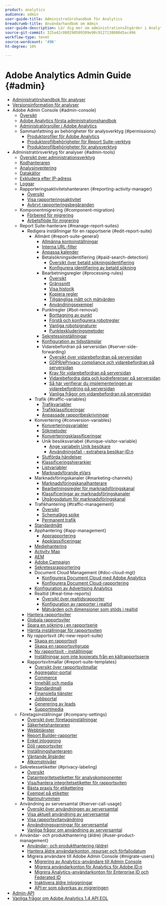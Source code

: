 ```yaml
---
product: analytics
audience: admin
user-guide-title: Administratörshandbok för Analytics
breadcrumb-title: Användarhandbok om Admin
user-guide-description: Lär dig mer om administrationsåtgärder i Analytics, som att hantera användare och produkter i Experience Cloud Admin Console, konfigurera rapportsviter med mera.
source-git-commit: 325a42c080290509309e90c9127138800d5ac496
workflow-type: tm+mt
source-wordcount: '496'
ht-degree: 10%

---
```



# Adobe Analytics Admin Guide {#admin}

+ [Administratörshandbok för analyser](home.md)
+ [Versionsinformation för analyser](https://experienceleague.adobe.com/sv/docs/analytics/release-notes/latest)
+ Adobe Admin Console {#admin-console}
   + [Översikt](admin-console/home.md)
   + [Adobe Analytics första administrationshandbok](admin-console/first-admin-guide.md)
   + [Administratörsroller i Adobe Analytics](admin-console/admin-roles-in-analytics.md)
   + Sammanfattning av behörigheter för analysverktyg {#permissions}
      + [Produktprofiler för Adobe Analytics](admin-console/permissions/product-profile.md)
      + [Produktprofilbehörigheter för Report Suite-verktyg](admin-console/permissions/report-suite-tools.md)
      + [Produktprofilbehörigheter för analysverktyg](admin-console/permissions/analytics-tools.md)
+ Administratörsverktyg för analyser {#admin-tools}
   + [Översikt över administrationsverktyg](tools/c-admin-tools.md)
   + [Kodhanteraren](tools/code-manager-admin.md)
   + [Analysinventering](tools/analytics-inventory.md)
   + [Datakällor](tools/data-sources.md)
   + [Exkludera efter IP-adress](tools/exclude-ip.md)
   + [Loggar](tools/logs.md)
   + Rapporteringsaktivitetshanteraren {#reporting-activity-manager}
      + [Översikt](tools/reporting-activity-manager/reporting-activity-overview.md)
      + [Visa rapporteringsaktivitet](tools//reporting-activity-manager/reporting-activity.md)
      + [Avbryt rapporteringsbegäranden](tools/reporting-activity-manager/reporting-activity-cancel-requests.md)
   + Komponentmigrering {#component-migration}
      + [Förbered för migrering](tools/component-migration/prepare-component-migration.md)
      + [Arbetsflöde för migrering](tools/component-migration/component-migration.md)
   + Report Suite-hanterare {#manage-report-suites}
      + Redigera inställningar för en rapportserie {#edit-report-suite}
         + Allmänt {#report-suite-general}
            + [Allmänna kontoinställningar](tools/manage-rs/edit-settings/general/general-acct-settings-admin.md)
            + [Interna URL-filter](tools/manage-rs/edit-settings/general/internal-url-filter-admin.md)
            + [Anpassa kalender](tools/manage-rs/edit-settings/general/custom-calendar.md)
            + Betalsökningsidentifiering {#paid-search-detection}
               + [Översikt över betald sökningsidentifiering](tools/manage-rs/edit-settings/general/paid-search-detection/paid-search-detection.md)
               + [Konfigurera identifiering av betald sökning](tools/manage-rs/edit-settings/general/paid-search-detection/t-paid-search-detection.md)
            + Bearbetningsregler {#processing-rules}
               + [Översikt](tools/manage-rs/edit-settings/general/processing-rules/pr-overview.md)
               + [Gränssnitt](tools/manage-rs/edit-settings/general/processing-rules/pr-interface.md)
               + [Visa historik](tools/manage-rs/edit-settings/general/processing-rules/pr-view-history.md)
               + [Kopiera regler](tools/manage-rs/edit-settings/general/processing-rules/pr-copy.md)
               + [Tillgängliga mått och mätvärden](tools/manage-rs/edit-settings/general/processing-rules/pr-variables.md)
               + [Användningsexempel](tools/manage-rs/edit-settings/general/processing-rules/pr-use-cases.md)
            + Punktregler {#bot-removal}
               + [Borttagning av punkt](tools/manage-rs/edit-settings/general/bot-removal/bot-removal.md)
               + [Förstå och konfigurera robotregler](tools/manage-rs/edit-settings/general/bot-removal/bot-rules.md)
               + [Vanliga robotsignaturer](tools/manage-rs/edit-settings/general/bot-removal/bot-signatures.md)
               + [Punktexkluderingsmetoder](tools/manage-rs/edit-settings/general/bot-removal/bot-exclusion-methods.md)
            + [Sekretessinställningar](tools/manage-rs/edit-settings/general/privacy-settings.md)
            + [Konfiguration av tidsstämplar](tools/manage-rs/edit-settings/general/timestamp-optional.md)
            + Vidarebefordran på serversidan {#server-side-forwarding}
               + [Översikt över vidarebefordran på serversidan](tools/manage-rs/edit-settings/general/c-server-side-forwarding/ssf.md)
               + [GDPR/ePrivacy compliance och vidarebefordran på serversidan](tools/manage-rs/edit-settings/general/c-server-side-forwarding/ssf-gdpr.md)
               + [Krav för vidarebefordran på serversidan](tools/manage-rs/edit-settings/general/c-server-side-forwarding/ssf-requirements.md)
               + [Vidarebefordra data och kodreferenser på serversidan](tools/manage-rs/edit-settings/general/c-server-side-forwarding/ssf-reference.md)
               + [Så här verifierar du implementeringen av vidarebefordring på serversidan](tools/manage-rs/edit-settings/general/c-server-side-forwarding/ssf-verify.md)
               + [Vanliga frågor om vidarebefordran på serversidan](tools/manage-rs/edit-settings/general/c-server-side-forwarding/ssf-faq.md)
         + Trafik {#traffic-variables}
            + [Trafikvariabler](tools/manage-rs/edit-settings/c-traffic-variables/traffic-var.md)
            + [Trafikklassificeringar](tools/manage-rs/edit-settings/c-traffic-variables/traffic-classifications.md)
            + [Anpassade rapportbeskrivningar](tools/manage-rs/edit-settings/c-traffic-variables/custom-desc-admin.md)
         + Konvertering {#conversion-variables}
            + [Konverteringsvariabler](tools/manage-rs/edit-settings/conversion-var-admin/conversion-var-admin.md)
            + [Sökmetoder](tools/manage-rs/edit-settings/conversion-var-admin/finding-methods.md)
            + [Konverteringsklassificeringar](tools/manage-rs/edit-settings/conversion-var-admin/conversion-classifications.md)
            + Unik besöksvariabel {#unique-visitor-variable}
               + [Ange variabeln Unik besökare](tools/manage-rs/edit-settings/conversion-var-admin/unique-visitor-variable-admin/t-unique-visitor-variable.md)
               + [Användningsfall - extrahera besökar-ID:n](tools/manage-rs/edit-settings/conversion-var-admin/unique-visitor-variable-admin/extract-visitorids-usecase.md)
            + [Slutförda händelser](tools/manage-rs/edit-settings/conversion-var-admin/c-success-events/success-event.md)
            + [Klassificeringshierarkier](tools/manage-rs/edit-settings/conversion-var-admin/classification-hierarchies.md)
            + [Listvariabler](tools/manage-rs/edit-settings/conversion-var-admin/list-var-admin.md)
            + [Marknadsförande eVars](tools/manage-rs/edit-settings/conversion-var-admin/merchandising-evars.md)
         + Marknadsföringskanaler {#marketing-channels}
            + [Marknadsföringskanalhanterare](tools/manage-rs/edit-settings/marketing-channels/c-channels.md)
            + [Bearbetningsregler för marknadsföringskanal](tools/manage-rs/edit-settings/marketing-channels/c-rules.md)
            + [Klassificeringar av marknadsföringskanaler](tools/manage-rs/edit-settings/marketing-channels/classifications-mchannel.md)
            + [Utgångsdatum för marknadsföringskanal](tools/manage-rs/edit-settings/marketing-channels/visitor-engagement.md)
         + Trafikhantering {#traffic-management}
            + [Översikt](tools/manage-rs/edit-settings/c-traffic-management/traffic-management.md)
            + [Schemalägg spike](tools/manage-rs/edit-settings/c-traffic-management/t-traffic-schedule-spike.md)
            + [Permanent trafik](tools/manage-rs/edit-settings/c-traffic-management/t-traffic-permanent.md)
         + [Standardmått](tools/manage-rs/edit-settings/default-metrics.md)
         + Apphantering {#app-management}
            + [Apprapportering](tools/manage-rs/edit-settings/app-reporting.md)
            + [Appklassificeringar](tools/manage-rs/edit-settings/app-classifications.md)
         + [Mediehantering](tools/manage-rs/edit-settings/media-management.md)
         + [Activity Map](tools/manage-rs/edit-settings/activity-map.md)
         + [AEM](tools/manage-rs/edit-settings/adobe-experience-manager.md)
         + [Adobe Campaign](tools/manage-rs/edit-settings/adobe-campaign.md)
         + [Sekretessrapportering](tools/manage-rs/edit-settings/privacy-reporting.md)
         + Document Cloud Management {#doc-cloud-mgt}
            + [Konfigurera Document Cloud med Adobe Analytics](tools/manage-rs/edit-settings/document-cloud-mgt.md)
            + [Konfigurera Document Cloud-rapportering](tools/manage-rs/edit-settings/document-cloud-config.md)
         + [Konfiguration av Advertising Analytics](tools/manage-rs/edit-settings/advertising-analytics-config.md)
         + Realtid {#real-time-reports}
            + [Översikt över realtidsrapporter](tools/manage-rs/edit-settings/realtime/realtime.md)
            + [Konfiguration av rapporter i realtid](tools/manage-rs/edit-settings/realtime/t-realtime-admin.md)
            + [Mätvärden och dimensioner som stöds i realtid](tools/manage-rs/edit-settings/realtime/realtime-metrics.md)
      + [Hantera rapportsviter](tools/manage-rs/report-suites-admin.md)
      + [Globala rapportsviter](tools/manage-rs/rollup-report-suite.md)
      + [Spara en sökning i en rapportserie](tools/manage-rs/t-report-suite-saved-search.md)
      + [Hämta inställningar för rapportsviten](tools/manage-rs/t-download-rs-settings.md)
      + Ny rapportsvit {#c-new-report-suite}
         + [Skapa en rapportsvit](tools/manage-rs/new-rs/t-create-a-report-suite.md)
         + [Skapa en rapportsvitgrupp](tools/manage-rs/new-rs/t-create-rs-group.md)
         + [Ny rapportsvit - inställningar](tools/manage-rs/new-rs/new-report-suite.md)
         + [Inställningar som inte kopierats från en källrapportsserie](tools/manage-rs/new-rs/settings-not-copied-from-rs.md)
      + Rapportsvitmallar {#report-suite-templates}
         + [Översikt över rapportsvitmallar](tools/manage-rs/rs-templates/report-suite-templates.md)
         + [Aggregator-portal](tools/manage-rs/rs-templates/aggregator-portal.md)
         + [Commerce](tools/manage-rs/rs-templates/commerce-admin.md)
         + [Innehåll och media](tools/manage-rs/rs-templates/content-media.md)
         + [Standardmall](tools/manage-rs/rs-templates/default-rs-template.md)
         + [Finansiella tjänster](tools/manage-rs/rs-templates/financial-services.md)
         + [Jobbportal](tools/manage-rs/rs-templates/job-portal.md)
         + [Generering av leads](tools/manage-rs/rs-templates/lead-generation.md)
         + [Supportmedia](tools/manage-rs/rs-templates/support-media.md)
   + Företagsinställningar {#company-settings}
      + [Översikt över företagsinställningar](tools/company/c-company-settings.md)
      + [Säkerhetshanteraren](tools/company/security-manager.md)
      + [Webbtjänster](tools/company/web-services-admin.md)
      + [Report Builder-rapporter](tools/company/report-builder-reports-admin.md)
      + [Enkel inloggning](tools/company/single-signon-admin.md)
      + [Dölj rapportsviter](tools/company/c-hide-report-suites.md)
      + [Inställningshanteraren](tools/company/preferences-manager.md)
      + [Väntande åtgärder](tools/company/pending-actions-admin.md)
      + [Åtkomstnivåer](tools/company/feature-access-levels.md)
   + Sekretessetiketter {#privacy-labeling}
      + [Översikt](tools/privacy-labeling/labeling-overview.md)
      + [Dataintegritetsetiketter för analyskomponenter](tools/privacy-labeling/labels.md)
      + [Visa/hantera integritetsetiketter för rapportsviten](tools/privacy-labeling/view-settings.md)
      + [Bästa praxis för etikettering](tools/privacy-labeling/best-practices.md)
      + [Exempel på etiketter](tools/privacy-labeling/examples.md)
      + [Namnutrymmen](tools/privacy-labeling/namespaces.md)
   + Användning av serversamtal {#server-call-usage}
      + [Översikt över användningen av serversamtal](tools/server-call-usage/overage-overview.md)
      + [Visa aktuell användning av serversamtal](tools/server-call-usage/server-call-usage-dashboard.md)
      + [Visa rapportsvitanvändning](tools/server-call-usage/report-suite-usage.md)
      + [Användningsvarningar för serversamtal](tools/server-call-usage/scu-alerts.md)
      + [Vanliga frågor om användning av serversamtal](tools/server-call-usage/overage-faq.md)
   + Användar- och produkthantering (äldre) {#user-product-management}
      + [Användar- och produkthantering (äldre)](tools/user-management/user-management.md)
      + [Hantera äldre användarkonton, resurser och förfallodatum](tools/user-management/users-assets.md)
      + Migrera användare till Adobe Admin Console {#migrate-users}
         + [Migrering av Analytics-användare till Admin Console](tools/user-management/user-migration/c-migration-tool.md)
         + [Migrera användarkonton för Analytics för Adobe ID:n](tools/user-management/user-migration/t-migrate-users.md)
         + [Migrera Analytics-användarkonton för Enterprise ID och Federated ID](tools/user-management/user-migration/migrate-enterprise.md)
         + [Inaktivera äldre inloggningar](tools/user-management/user-migration/t-disable-legacy-login.md)
         + [API:er som påverkas av migreringen](tools/user-management/user-migration/developer.md)
+ [Admin-API](c-admin-api/c-admin-api.md)
+ [Vanliga frågor om Adobe Analytics 1.4 API EOL](c-admin-api/c-admin-14-api-eol.md)

